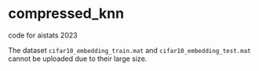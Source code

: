 # compressed_knn
code for aistats 2023


The dataset `cifar10_embedding_train.mat` and `cifar10_embedding_test.mat` cannot be uploaded due to their large size. 
